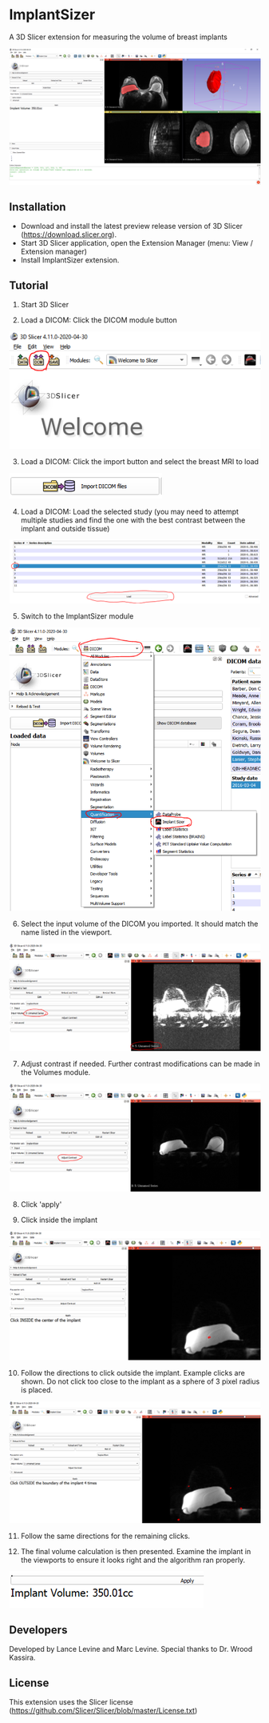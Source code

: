 # ImplantSizer
A 3D Slicer extension for measuring the volume of breast implants

![Alt text](Screenshot01.PNG?raw=true "ImplantSizer User Interface")

## Installation

* Download and install the latest preview release version of 3D Slicer (https://download.slicer.org).
* Start 3D Slicer application, open the Extension Manager (menu: View / Extension manager)
* Install ImplantSizer extension.

## Tutorial

1. Start 3D Slicer

2. Load a DICOM: Click the DICOM module button

![Alt text](img/DICOM.PNG?raw=true "Load DICOM")

3. Load a DICOM: Click the import button and select the breast MRI to load

![Alt text](img/Import.PNG?raw=true "Import DICOM")

4. Load a DICOM: Load the selected study (you may need to attempt multiple studies and find the one with the best contrast between the implant and outside tissue)

![Alt text](img/Load.PNG?raw=true "Load DICOM")

5. Switch to the ImplantSizer module

![Alt text](img/module.PNG?raw=true "Switch to module")

6. Select the input volume of the DICOM you imported. It should match the name listed in the viewport.

![Alt text](img/input.PNG?raw=true "Select input volume")

7. Adjust contrast if needed. Further contrast modifications can be made in the Volumes module.

![Alt text](img/adjust.PNG?raw=true "Select input volume")

8. Click 'apply'

9. Click inside the implant

![Alt text](img/inside.PNG?raw=true "Select inside the implant")

10. Follow the directions to click outside the implant. Example clicks are shown. Do not click too close to the implant as a sphere of 3 pixel radius is placed.

![Alt text](img/outside.PNG?raw=true "Select inside the implant")

11. Follow the same directions for the remaining clicks.

12. The final volume calculation is then presented. Examine the implant in the viewports to ensure it looks right and the algorithm ran properly.

![Alt text](img/volume.PNG?raw=true "The final volume calculation")


## Developers
Developed by Lance Levine and Marc Levine. Special thanks to Dr. Wrood Kassira.

## License
This extension uses the Slicer license (https://github.com/Slicer/Slicer/blob/master/License.txt)
